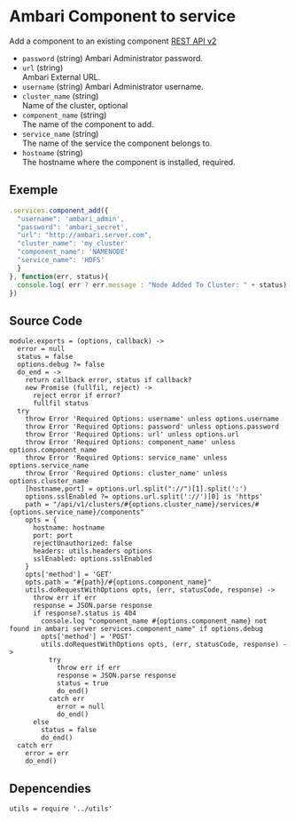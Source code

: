 
# Ambari Component to service

Add a component to an existing component [REST API v2](https://github.com/apache/ambari/blob/trunk/ambari-server/docs/api/v1)

* `password` (string)
  Ambari Administrator password.
* `url` (string)   
  Ambari External URL.
* `username` (string)
  Ambari Administrator username.
* `cluster_name` (string)   
  Name of the cluster, optional
* `component_name` (string)   
  The name of the component to add.
* `service_name` (string)   
  The name of the service the component belongs to.
* `hostname` (string)   
  The hostname where the component is installed, required.

## Exemple

```js
.services.component_add({
  "username": 'ambari_admin',
  "password": 'ambari_secret',
  "url": "http://ambari.server.com",
  "cluster_name": 'my_cluster'
  "component_name": 'NAMENODE'
  "service_name": 'HDFS'
  }
}, function(err, status){
  console.log( err ? err.message : "Node Added To Cluster: " + status)
})
```

## Source Code

    module.exports = (options, callback) ->
      error = null
      status = false
      options.debug ?= false
      do_end = ->
        return callback error, status if callback?
        new Promise (fullfil, reject) ->
          reject error if error?
          fullfil status
      try
        throw Error 'Required Options: username' unless options.username
        throw Error 'Required Options: password' unless options.password
        throw Error 'Required Options: url' unless options.url
        throw Error 'Required Options: component_name' unless options.component_name
        throw Error 'Required Options: service_name' unless options.service_name
        throw Error 'Required Options: cluster_name' unless options.cluster_name
        [hostname,port] = options.url.split("://")[1].split(':')
        options.sslEnabled ?= options.url.split('://')[0] is 'https'
        path = "/api/v1/clusters/#{options.cluster_name}/services/#{options.service_name}/components"
        opts = {
          hostname: hostname
          port: port
          rejectUnauthorized: false
          headers: utils.headers options
          sslEnabled: options.sslEnabled
        }
        opts['method'] = 'GET'
        opts.path = "#{path}/#{options.component_name}"
        utils.doRequestWithOptions opts, (err, statusCode, response) ->
          throw err if err
          response = JSON.parse response
          if response?.status is 404
            console.log "component_name #{options.component_name} not found in ambari server services.component_name" if options.debug
            opts['method'] = 'POST'
            utils.doRequestWithOptions opts, (err, statusCode, response) ->
              try
                throw err if err
                response = JSON.parse response
                status = true
                do_end()
              catch err
                error = null
                do_end()
          else
            status = false
            do_end()
      catch err
        error = err
        do_end()

## Depencendies

    utils = require '../utils'
